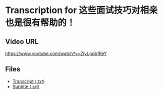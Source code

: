 # Transcription for 这些面试技巧对相亲也是很有帮助的！
## Video URL
https://www.youtube.com/watch?v=ZIyLgob1ReY
 
## Files
- [Transcript (.txt)](./transcript.txt)
- [Subtitle (.srt)](./transcript.srt)
